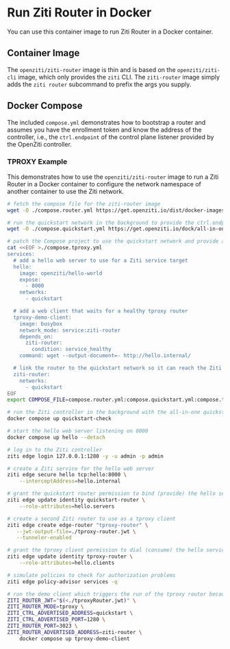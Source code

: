 
# Run Ziti Router in Docker

You can use this container image to run Ziti Router in a Docker container.

## Container Image

The `openziti/ziti-router` image is thin and is based on the `openziti/ziti-cli` image, which only provides the `ziti`
CLI. The `ziti-router` image simply adds the `ziti router` subcommand to prefix the args you supply.

## Docker Compose

The included `compose.yml` demonstrates how to bootstrap a router and assumes you have the enrollment token and know the
address of the controller, i.e., the `ctrl.endpoint` of the control plane listener provided by the OpenZiti controller.

### TPROXY Example

This demonstrates how to use the `openziti/ziti-router` image to run a Ziti Router in a Docker container to configure
the network namespace of another container to use the Ziti network.

```bash
# fetch the compose file for the ziti-router image
wget -O ./compose.router.yml https://get.openziti.io/dist/docker-images/ziti-router/compose.yml

# run the quickstart network in the background to provide the ctrl.endpoint at quickstart:1280
wget -O ./compose.quickstart.yml https://get.openziti.io/dock/all-in-one/compose.yml

# patch the Compose project to use the quickstart network and provide a web server to test the hello service
cat <<EOF >./compose.tproxy.yml
services:
  # add a hello web server to use for a Ziti service target
  hello:
    image: openziti/hello-world
    expose:
      - 8000
    networks:
      - quickstart

  # add a web client that waits for a healthy tproxy router
  tproxy-demo-client:
    image: busybox
    network_mode: service:ziti-router
    depends_on:
      ziti-router:
        condition: service_healthy
    command: wget --output-document=- http://hello.internal/

  # link the router to the quickstart network so it can reach the Ziti controller
  ziti-router:
    networks:
      - quickstart
EOF
export COMPOSE_FILE=compose.router.yml:compose.quickstart.yml:compose.tproxy.yml

# run the Ziti controller in the background with the all-in-one quickstart container
docker compose up quickstart-check

# start the hello web server listening on 8000
docker compose up hello --detach

# log in to the Ziti controller
ziti edge login 127.0.0.1:1280 -y -u admin -p admin

# create a Ziti service for the hello web server
ziti edge secure hello tcp:hello:8000 \
    --interceptAddress=hello.internal

# grant the quickstart router permission to bind (provide) the hello service
ziti edge update identity quickstart-router \
    --role-attributes=hello.servers

# create a second Ziti router to use as a tproxy client
ziti edge create edge-router "tproxy-router" \
   --jwt-output-file=./tproxy-router.jwt \
   --tunneler-enabled

# grant the tproxy client permission to dial (consume) the hello service
ziti edge update identity tproxy-router \
    --role-attributes=hello.clients

# simulate policies to check for authorization problems
ziti edge policy-advisor services -q

# run the demo client which triggers the run of the tproxy router because it is a dependency
ZITI_ROUTER_JWT="$(<./tproxyRouter.jwt)" \
ZITI_ROUTER_MODE=tproxy \
ZITI_CTRL_ADVERTISED_ADDRESS=quickstart \
ZITI_CTRL_ADVERTISED_PORT=1280 \
ZITI_ROUTER_PORT=3023 \
ZITI_ROUTER_ADVERTISED_ADDRESS=ziti-router \
    docker compose up tproxy-demo-client
```
